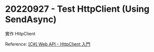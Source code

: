 ﻿# 20220927 - Test HttpClient (Using SendAsync)

實作 HttpClient

Reference: [[C#] Web API - HttpClient 入門](https://marcus116.blogspot.com/2018/02/c-web-api-httpclient.html)